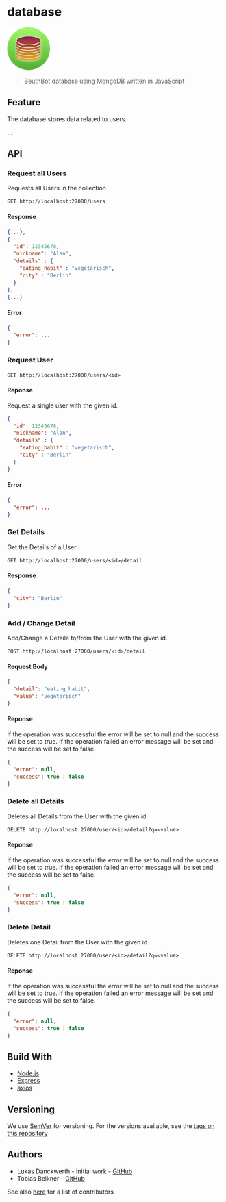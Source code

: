 # database

![Icon](.documentation/Icon100.png "Icon")

> BeuthBot database using MongoDB written in JavaScript

## Feature

The database stores data related to users.

...

## API
### Request all **Users**
Requests all Users in the collection
```http
GET http://localhost:27000/users
```

#### Response
```json
{...},
{
  "id": 12345678,
  "nickname": "Alan",
  "details" : {
    "eating_habit" : "vegetarisch",
    "city" : "Berlin"
  }
},
{...}
```

#### Error
```json
{
  "error": ...
}
```
### Request **User**

```http
GET http://localhost:27000/users/<id>
```

#### Reponse
Request a single user with the given id.
```json
{
  "id": 12345678,
  "nickname": "Alan",
  "details" : {
    "eating_habit" : "vegetarisch",
    "city" : "Berlin"
  }
}
```

#### Error

```json
{
  "error": ...
}
```
### Get Details
Get the Details of a User

```http
GET http://localhost:27000/users/<id>/detail
```

#### Response

```json
{
  "city": "Berlin"
}
```

### Add / Change **Detail**
Add/Change a Detaile to/from the User with the given id.
```http
POST http://localhost:27000/users/<id>/detail
```

#### Request Body

```json
{
  "detail": "eating_habit",
  "value": "vegetarisch"
}
```

#### Reponse
If the operation was successful the error will be set to null and the success will be set to true. If the operation failed an error message will be set and the success will be set to false.
```json
{
  "error": null,
  "success": true | false
}
```
###  Delete all **Details**
Deletes all Details from the User with the given id
```http
DELETE http://localhost:27000/user/<id>/detail?q=<value>
```
#### Reponse
If the operation was successful the error will be set to null and the success will be set to true. If the operation failed an error message will be set and the success will be set to false.
```json
{
  "error": null,
  "success": true | false
}
```
###  Delete **Detail**
Deletes one Detail from the User with the given id.
```http
DELETE http://localhost:27000/user/<id>/detail?q=<value>
```

#### Reponse
If the operation was successful the error will be set to null and the success will be set to true. If the operation failed an error message will be set and the success will be set to false.
```json
{
  "error": null,
  "success": true | false
}
```

## Build With


- [Node.js](https://nodejs.org/en/)
- [Express](https://expressjs.com/)
- [axios](https://github.com/axios/axios)

## Versioning

We use [SemVer](http://semver.org/) for versioning. For the versions available, see the [tags on this repository](https://github.com/beuthbot/deconcentrator-js/releases)

## Authors

* Lukas Danckwerth - Initial work - [GitHub](https://github.com/lukasdanckwerth)
* Tobias Belkner - [GitHub](https://github.com/lukasdanckwerth)

See also [here](https://github.com/beuthbot/mensa_microservice/graphs/contributors) for a list of contributors

